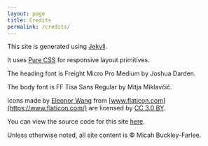 ```yaml
---
layout: page
title: Credits
permalink: /credits/
---
```


This site is generated using [Jekyll](https://jekyllrb.com/).

It uses [Pure CSS](https://purecss.io/) for responsive layout primitives.

The heading font is Freight Micro Pro Medium by Joshua Darden.

The body font is FF Tisa Sans Regular by Mitja Miklavčič.

Icons made by [Eleonor Wang](https://www.flaticon.com/authors/eleonor-wang) from [www.flaticon.com](https://www.flaticon.com/) are licensed by [CC 3.0 BY](http://creativecommons.org/licenses/by/3.0/).

You can view the source code for this site [here](https://github.com/micahbf/redphone).

Unless otherwise noted, all site content is &copy; Micah Buckley-Farlee.
